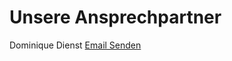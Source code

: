 # Unsere Ansprechpartner #
Dominique Dienst
<a href="mailto:d.dienst.spielspassmusik@gmail.com">Email Senden</a>
